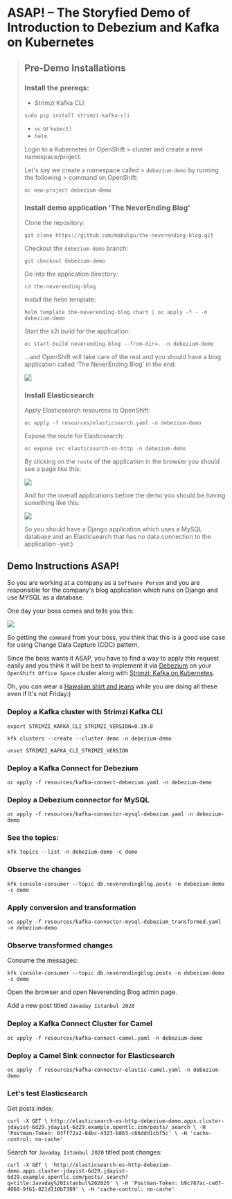 # ASAP! – The Storyfied Demo of Introduction to Debezium and Kafka on Kubernetes

> ## Pre-Demo Installations
> 
> ### Install the prereqs:
> 
> * Strimzi Kafka CLI:
> 
> `sudo pip install strimzi-kafka-cli`
> 
> * `oc` or `kubectl`
> * `helm`
> 
> Login to a Kubernetes or OpenShift > cluster and create a new namespace/project.
> 
> Let's say we create a namespace called > `debezium-demo` by running the following > command on OpenShift:
> 
> `oc new-project debezium-demo`
> 
> ### Install demo application 'The NeverEnding Blog'
> 
> Clone the repository:
> 
> `git clone https://github.com/mabulgu/the-neverending-blog.git`
> 
> Checkout the `debezium-demo` branch:
> 
> `git checkout debezium-demo`
> 
> Go into the application directory:
> 
> `cd the-neverending-blog`
> 
> Install the helm template:
> 
> `helm template the-neverending-blog chart | oc apply -f - -n debezium-demo`
> 
> Start the s2i build for the application:
> 
> `oc start-build neverending-blog --from-dir=. -n debezium-demo`
> 
> ...and OpenShift will take care of the rest and you should have a blog application called 'The NeverEnding Blog' in the end:
> 
> ![](https://github.com/systemcraftsman/debezium-demo/blob/main/images/blog.png)
> 
> ### Install Elasticsearch
> 
> Apply Elasticsearch resources to OpenShift:
> 
> `oc apply -f resources/elasticsearch.yaml -n debezium-demo`
> 
> Expose the route for Elasticsearch:
> 
> `oc expose svc elasticsearch-es-http -n debezium-demo`
>
> By clicking on the `route` of the application in the browser you should see a page like this:
>
> ![](https://github.com/systemcraftsman/debezium-demo/blob/main/images/elasticsearch.png)
> 
> And for the overall applications before the demo you should be having something like this:
> 
> ![](https://github.com/systemcraftsman/debezium-demo/blob/main/images/initial_apps.png)
> 
> So you should have a Django application which uses a MySQL database and an Elasticsearch that has no data connection to the application -yet:)

## Demo Instructions ASAP!

So you are working at a company as a `Software Person` and you are responsible for the company's blog application which runs on Django and use MYSQL as a database.

One day your boss comes and tells you this:

![](https://github.com/systemcraftsman/debezium-demo/blob/main/images/os_boss.jpg)

So getting the `command` from your boss, you think that this is a good use case for using Change Data Capture (CDC) pattern.

Since the boss wants it ASAP, you have to find a way to apply this request easily and you think it will be best to implement it via [Debezium](https://debezium.io/) on your `OpenShift Office Space` cluster along with [Strimzi: Kafka on Kubernetes](https://strimzi.io/).

Oh, you can wear a [Hawaiian shirt and jeans](https://www.rottentomatoes.com/m/office_space/quotes/) while you are doing all these even if it's not Friday:)

### Deploy a Kafka cluster with Strimzi Kafka CLI

`export STRIMZI_KAFKA_CLI_STRIMZI_VERSION=0.19.0`

`kfk clusters --create --cluster demo -n debezium-demo`

`unset STRIMZI_KAFKA_CLI_STRIMZI_VERSION`

### Deploy a Kafka Connect for Debezium

`oc apply -f resources/kafka-connect-debezium.yaml -n debezium-demo`


### Deploy a Debezium connector for MySQL

`oc apply -f resources/kafka-connector-mysql-debezium.yaml -n debezium-demo`

### See the topics:

`kfk topics --list -n debezium-demo -c demo`

### Observe the changes

`kfk console-consumer --topic db.neverendingblog.posts -n debezium-demo -c demo`


### Apply conversion and transformation

`oc apply -f resources/kafka-connector-mysql-debezium_transformed.yaml -n debezium-demo`

### Observe transformed changes

Consume the messages:

`kfk console-consumer --topic db.neverendingblog.posts -n debezium-demo -c demo`

Open the browser and open Neverending Blog admin page.

Add a new post titled `Javaday Istanbul 2020`
### Deploy a Kafka Connect Cluster for Camel

`oc apply -f resources/kafka-connect-camel.yaml -n debezium-demo`

### Deploy a Camel Sink connector for Elasticsearch

`oc apply -f resources/kafka-connector-elastic-camel.yaml -n debezium-demo`


### Let's test Elasticsearch

Get posts index:

`
curl -X GET \
  http://elasticsearch-es-http-debezium-demo.apps.cluster-jdayist-6d29.jdayist-6d29.example.opentlc.com/posts/_search \
  -H 'Postman-Token: 03ff72a2-84bc-4323-b863-c66ddd1cbf5c' \
  -H 'cache-control: no-cache'
`

Search for `Javaday Istanbul 2020` titled post changes:

`
curl -X GET \
  'http://elasticsearch-es-http-debezium-demo.apps.cluster-jdayist-6d29.jdayist-6d29.example.opentlc.com/posts/_search?q=title:Javaday%20Istanbul%202020' \
  -H 'Postman-Token: b9c787ac-ce07-4060-9f61-821d110b7389' \
  -H 'cache-control: no-cache'
`